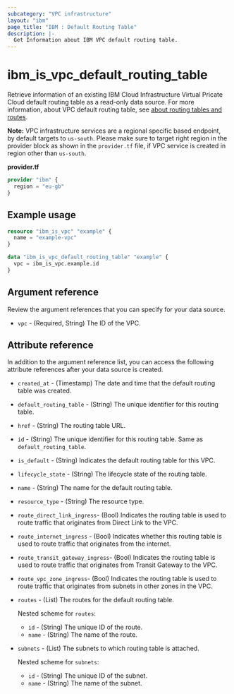 ```yaml
---
subcategory: "VPC infrastructure"
layout: "ibm"
page_title: "IBM : Default Routing Table"
description: |-
  Get Information about IBM VPC default routing table.
---
```


# ibm_is_vpc_default_routing_table
Retrieve information of an existing IBM Cloud Infrastructure Virtual Pricate Cloud default routing table as a read-only data source. For more information, about VPC default routing table, see [about routing tables and routes](https://cloud.ibm.com/docs/vpc?topic=vpc-about-custom-routes).

**Note:** 
VPC infrastructure services are a regional specific based endpoint, by default targets to `us-south`. Please make sure to target right region in the provider block as shown in the `provider.tf` file, if VPC service is created in region other than `us-south`.

**provider.tf**

```terraform
provider "ibm" {
  region = "eu-gb"
}
```

## Example usage

```terraform
resource "ibm_is_vpc" "example" {
  name = "example-vpc"
}

data "ibm_is_vpc_default_routing_table" "example" {
  vpc = ibm_is_vpc.example.id
}
```

## Argument reference
Review the argument references that you can specify for your data source. 

- `vpc` - (Required, String) The ID of the VPC.

## Attribute reference
In addition to the argument reference list, you can access the following attribute references after your data source is created. 

- `created_at` - (Timestamp)  The date and time that the default routing table was created.
- `default_routing_table` - (String) The unique identifier for this routing table.
- `href` - (String) The routing table URL.
- `id` - (String) The unique identifier for this routing table. Same as `default_routing_table`.
- `is_default` - (String)  Indicates the default routing table for this VPC.
- `lifecycle_state` - (String) The lifecycle state of the routing table.
- `name` - (String) The name for the default routing table.
- `resource_type` - (String) The resource type.
- `route_direct_link_ingress`- (Bool)  Indicates the routing table is used to route traffic that originates from Direct Link to the VPC.
- `route_internet_ingress` - (Bool) Indicates whether this routing table is used to route traffic that originates from the internet.
- `route_transit_gateway_ingress`- (Bool) Indicates the routing table is used to route traffic that originates from Transit Gateway to the VPC.
- `route_vpc_zone_ingress`- (Bool) Indicates the routing table is used to route traffic that originates from subnets in other zones in the VPC.
- `routes` - (List) The routes for the default routing table.

  Nested scheme for `routes`:
	- `id` - (String) The unique ID of the route.
	- `name` -  (String) The name of the route.
- `subnets` - (List) The subnets to which routing table is attached.

  Nested scheme for `subnets`:
	- `id` - (String) The unique ID of the subnet.
	- `name` - (String) The name of the subnet.
